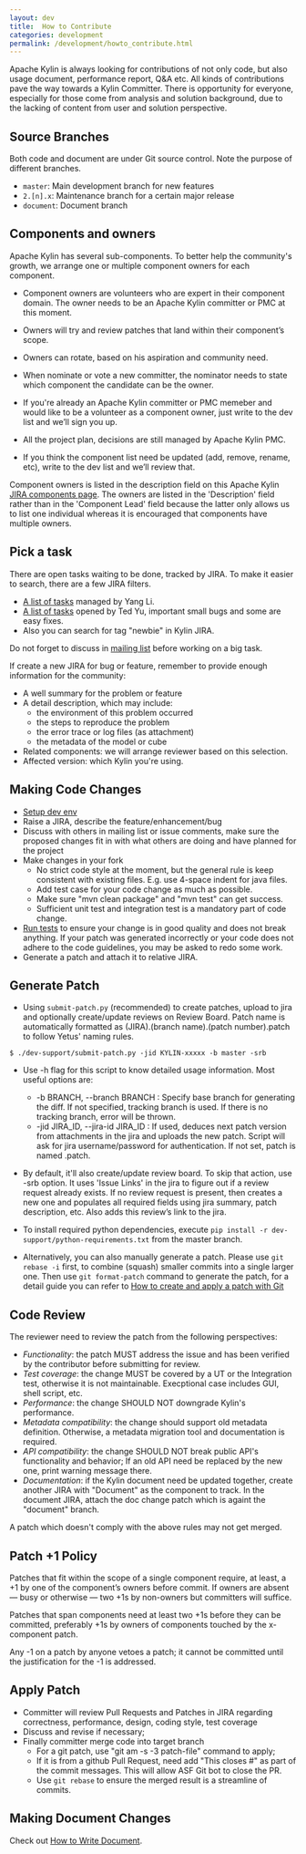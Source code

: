 ```yaml
---
layout: dev
title:  How to Contribute
categories: development
permalink: /development/howto_contribute.html
---
```


Apache Kylin is always looking for contributions of not only code, but also usage document, performance report, Q&A etc. All kinds of contributions pave the way towards a Kylin Committer. There is opportunity for everyone, especially for those come from analysis and solution background, due to the lacking of content from user and solution perspective.


## Source Branches
Both code and document are under Git source control. Note the purpose of different branches.

* `master`: Main development branch for new features
* `2.[n].x`: Maintenance branch for a certain major release
* `document`: Document branch

## Components and owners
Apache Kylin has several sub-components. To better help the community's growth, we arrange one or multiple component owners for each component. 

- Component owners are volunteers who are expert in their component domain. The owner needs to be an Apache Kylin committer or PMC at this moment. 

- Owners will try and review patches that land within their component’s scope.

- Owners can rotate, based on his aspiration and community need.

- When nominate or vote a new committer, the nominator needs to state which component the candidate can be the owner.

- If you're already an Apache Kylin committer or PMC memeber and would like to be a volunteer as a component owner, just write to the dev list and we’ll sign you up. 

- All the project plan, decisions are still managed by Apache Kylin PMC.

- If you think the component list need be updated (add, remove, rename, etc), write to the dev list and we’ll review that.

Component owners is listed in the description field on this Apache Kylin [JIRA components page](https://issues.apache.org/jira/projects/KYLIN?selectedItem=com.atlassian.jira.jira-projects-plugin:components-page). The owners are listed in the 'Description' field rather than in the 'Component Lead' field because the latter only allows us to list one individual whereas it is encouraged that components have multiple owners.

## Pick a task
There are open tasks waiting to be done, tracked by JIRA. To make it easier to search, there are a few JIRA filters.

* [A list of tasks](https://issues.apache.org/jira/issues/?filter=12339895) managed by Yang Li.
* [A list of tasks](https://issues.apache.org/jira/issues/?filter=12341496) opened by Ted Yu, important small bugs and some are easy fixes.
* Also you can search for tag "newbie" in Kylin JIRA.

Do not forget to discuss in [mailing list](/community/index.html) before working on a big task.

If create a new JIRA for bug or feature, remember to provide enough information for the community:

* A well summary for the problem or feature
* A detail description, which may include:
	- the environment of this problem occurred 
	- the steps to reproduce the problem
	- the error trace or log files (as attachment)
	- the metadata of the model or cube
* Related components: we will arrange reviewer based on this selection.
* Affected version: which Kylin you're using.

## Making Code Changes
* [Setup dev env](/development/dev_env.html)
* Raise a JIRA, describe the feature/enhancement/bug
* Discuss with others in mailing list or issue comments, make sure the proposed changes fit in with what others are doing and have planned for the project
* Make changes in your fork
	* No strict code style at the moment, but the general rule is keep consistent with existing files. E.g. use 4-space indent for java files.
	* Add test case for your code change as much as possible.
	* Make sure "mvn clean package" and "mvn test" can get success.
	* Sufficient unit test and integration test is a mandatory part of code change. 
* [Run tests](/development/howto_test.html) to ensure your change is in good quality and does not break anything. If your patch was generated incorrectly or your code does not adhere to the code guidelines, you may be asked to redo some work.
* Generate a patch and attach it to relative JIRA.

## Generate Patch
* Using `submit-patch.py` (recommended) to create patches, upload to jira and optionally create/update reviews on Review Board. Patch name is automatically formatted as (JIRA).(branch name).(patch number).patch to follow Yetus' naming rules. 

```
$ ./dev-support/submit-patch.py -jid KYLIN-xxxxx -b master -srb
```

* Use -h flag for this script to know detailed usage information. Most useful options are:
	* -b BRANCH, --branch BRANCH : Specify base branch for generating the diff. If not specified, tracking branch is used. If there is no tracking branch, error will be thrown.
	* -jid JIRA_ID, --jira-id JIRA_ID : If used, deduces next patch version from attachments in the jira and uploads the new patch. Script will ask for jira username/password for authentication. If not set, patch is named <branch>.patch.
* By default, it'll also create/update review board. To skip that action, use -srb option. It uses 'Issue Links' in the jira to figure out if a review request already exists. If no review request is present, then creates a new one and populates all required fields using jira summary, patch description, etc. Also adds this review’s link to the jira.
* To install required python dependencies, execute `pip install -r dev-support/python-requirements.txt` from the master branch.

* Alternatively, you can also manually generate a patch. Please use `git rebase -i` first, to combine (squash) smaller commits into a single larger one. Then use `git format-patch` command to generate the patch, for a detail guide you can refer to [How to create and apply a patch with Git](https://ariejan.net/2009/10/26/how-to-create-and-apply-a-patch-with-git/)

## Code Review
The reviewer need to review the patch from the following perspectives:

* _Functionality_: the patch MUST address the issue and has been verified by the contributor before submitting for review.
* _Test coverage_: the change MUST be covered by a UT or the Integration test, otherwise it is not maintainable. Execptional case includes GUI, shell script, etc.
* _Performance_: the change SHOULD NOT downgrade Kylin's performance.
* _Metadata compatibility_: the change should support old metadata definition. Otherwise, a metadata migration tool and documentation is required.
* _API compatibility_: the change SHOULD NOT break public API's functionality and behavior; If an old API need be replaced by the new one, print warning message there.
* _Documentation_: if the Kylin document need be updated together, create another JIRA with "Document" as the component to track. In the document JIRA, attach the doc change patch which is againt the "document" branch.

A patch which doesn't comply with the above rules may not get merged.

## Patch +1 Policy

Patches that fit within the scope of a single component require, at least, a +1 by one of the component’s owners before commit. If owners are absent — busy or otherwise — two +1s by non-owners but committers will suffice.

Patches that span components need at least two +1s before they can be committed, preferably +1s by owners of components touched by the x-component patch.

Any -1 on a patch by anyone vetoes a patch; it cannot be committed until the justification for the -1 is addressed.


## Apply Patch
* Committer will review Pull Requests and Patches in JIRA regarding correctness, performance, design, coding style, test coverage
* Discuss and revise if necessary;
* Finally committer merge code into target branch
	* For a git patch, use "git am -s -3 patch-file" command to apply;
	* If it is from a github Pull Request, need add "This closes #<PR NUMBER>" as part of the commit messages. This will allow ASF Git bot to close the PR.
	* Use `git rebase` to ensure the merged result is a streamline of commits.


## Making Document Changes
Check out [How to Write Document](/development/howto_docs.html).

